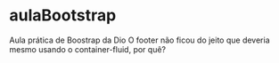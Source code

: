 # aulaBootstrap
Aula prática de Boostrap da Dio
 O footer não ficou do jeito que deveria mesmo usando o container-fluid, por quê?
